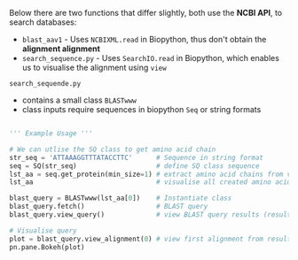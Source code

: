 Below there are two functions that differ slightly, both use the **NCBI API**, to search databases:
- <code>blast_aav1</code> - Uses <code>NCBIXML.read</code> in Biopython, thus don't obtain the **alignment alignment**
- <code>search_sequence.py</code> - Uses <code>SearchIO.read</code> in Biopython, which enables us to visualise the alignment using <code>view</code>

<code>search_sequende.py</code>
- contains a small class <code>BLASTwww</code>
- class inputs require sequences in biopython <code>Seq</code> or string formats

```python

''' Example Usage '''

# We can utlise the SQ class to get amino acid chain
str_seq = 'ATTAAAGGTTTATACCTTC'      # Sequence in string format
seq = SQ(str_seq)                    # define SQ class sequence
lst_aa = seq.get_protein(min_size=1) # extract amino acid chains from via translation
lst_aa                               # visualise all created amino acid chains

blast_query = BLASTwww(lst_aa[0])    # Instantiate class
blast_query.fetch()                  # BLAST query
blast_query.view_query()             # view BLAST query results (results stored in dataframe)\

# Visualise query
plot = blast_query.view_alignment(0) # view first alignment from results dataframe
pn.pane.Bokeh(plot)

```
